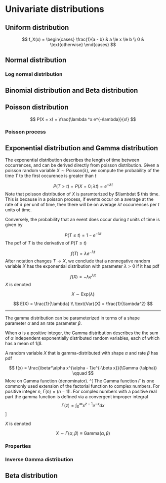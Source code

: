 # Univariate distributions 

## Uniform distribution 

$$
f_X(x) = 
\begin{cases}
\frac{1}{a - b} & a \le x \le b \\
0  & \text{otherwise}
\end{cases}
$$

## Normal distribution 

### Log normal distribution 



## Binomial distribution and Beta distribution



## Poisson distribution 

$$
P(X = x) = \frac{\lambda ^x e^{-\lambda}}{x!}
$$

### Poisson process


## Exponential distribution and Gamma distribution

The exponential distribution describes the length of time between occurrences, and can be derived directly from poisson distribution. Given a poisson random variable $X \sim \text{Poisson}(\lambda)$, we compute the probability of the time $T$ to the first occurence is greater than $t$ 

$$
P(T > t) = P(X = 0; \lambda t) = e^{-\lambda t}
$$
Note that poisson distribution of $X$ is paramterized by $\lambdat $ this time. This is because in a poisson process, if events occur on a average at the rate of $\lambda$ per unit of time, then there will be on average $\lambda t$ occurrences per $t$ units of time. 

Conversely, the probability that an event does occur during $t$ units of time is given by 

$$
P(T \le t) = 1 - e^{-\lambda t}
$$
The pdf of $T$ is the derivative of $P(T \le t)$ 

$$
f(T) = \lambda e^{-\lambda t}
$$
After notation changes $T \rightarrow X$, we conclude that a nonnegative random variable $X$ has the exponential distribution with parameter $\lambda > 0$ if it has pdf 

$$
f(X) = -\lambda e^{\lambda x}
$$
$X$ is denoted 

$$
X \sim \text{Exp}(\lambda)
$$



$$
E(X) = \frac{1}{\lambda} \\
\text{Var}(X) = \frac{1}{\lambda^2}
$$
<hr>

The gamma distribution can be parameterized in terms of a shape parameter $\alpha$ and an rate parameter $\beta$. 

When $\alpha$ is a positive integer, the Gamma distribution describes the the sum of $\alpha$ independent exponentially distributed random variables, each of which has a mean of $1/\beta$. 

A random variable $X$ that is gamma-distributed with shape $\alpha$ and rate $\beta$ has pdf 

$$
f(x) = \frac{\beta^\alpha x^{\alpha - 1}e^{-\beta x}}{\Gamma (\alpha)} \qquad 
$$
More on Gamma function (denominator). ^[
The Gamma function $\Gamma$ is one commonly used extension of the factorial function to complex numbers. For positive integer $n$, $\Gamma(n) = (n - 1)!$. 
For complex numbers with a positive real part the gamma function is defined via a convergent improper integral
$$\Gamma(z)  = \int_{0}^{\infty}x^{z -1}e^{-x} dx$$]

$X$ is denoted 

$$
X \sim \Gamma(\alpha, \beta) \equiv \text{Gamma}(\alpha, \beta)
$$

### Properties











### Inverse Gamma distribution 


## Beta distribution 
